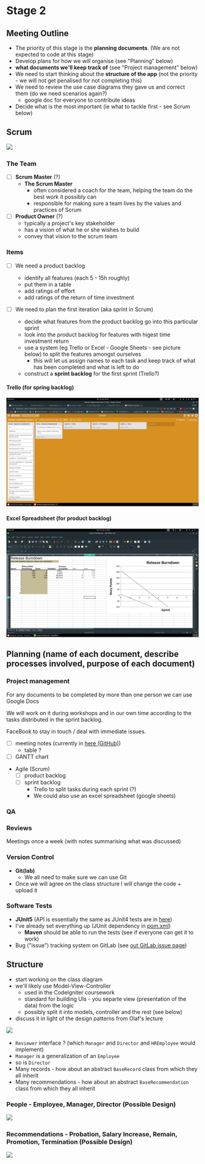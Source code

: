 # Stage 2 

## Meeting Outline

- The priority of this stage is the **planning documents**. (We are not expected to code at this stage)
- Develop plans for how we will organise (see "Planning" below) 
- **what documents we'll keep track of** (see "Project management" below)
- We need to start thinking about the **structure of the app** (not the priority - we will not get penalised for not completing this)
- We need to review the use case diagrams they gave us and correct them (do we need scenarios again?)
  * google doc for everyone to contribute ideas
- Decide what is the most important (ie what to tackle first - see Scrum below) 

## Scrum

<img src="https://cdn-8a82.kxcdn.com/wp-content/uploads/2017/02/scrum_process_afa_5000.jpg"></img>

### The Team

- [ ] **Scrum Master** (?)
  + **The Scrum Master** 
	+ often considered a coach for the team, helping the team do the best work it possibly can
	* responsible for making sure a team lives by the values and practices of Scrum
- [ ] **Product Owner** (?)
  + typically a project's key stakeholder
  + has a vision of what he or she wishes to build
  + convey that vision to the scrum team

### Items

- [ ] We need a product backlog 
  + identify all features (each 5 - 15h roughly)
  + put them in a table 
  + add ratings of effort 
  + add ratings of the return of time investment

- [ ] We need to plan the first iteration (aka sprint in Scrum)
  + decide what features from the product backlog go into this particular sprint
  + look into the product backlog for features with higest time investment return
  + use a system (eg Trello or Excel - Google Sheets - see picture below) to split the features amongst ourselves 
	* this will let us assign names to each task and keep track of what has been completed and what is left to do
  + construct a **sprint backlog** for the first sprint (Trello?) 

#### Trello (for spring backlog)

 <img src="./img/trello.png"></img>

#### Excel Spreadsheet (for product backlog)

 <img src="./img/product-backlog.png"></img>

## Planning (name of each document, describe processes involved, purpose of each document)

### Project management

For any documents to be completed by more than one person we can use
Google Docs

We will work on it during workshops and in our own time according to the
tasks distributed in the sprint backlog.

FaceBook to stay in touch / deal with immediate issues.

+ [ ] meeting notes (currently in <a href="https://github.com/nl253/Software-Engineering-Project/tree/master/doc/meetings">here (GitHub)</a>)
  - table ?
+ [ ] GANTT chart
+ Agile (Scrum)
  - [ ] product backlog
  - [ ] sprint backlog
	+ Trello to split tasks during each sprint (?) 
	+ We could also use an excel spreadsheet (google sheets)

### QA

### Reviews

Meetings once a week (with notes summarising what was discussed)

### Version Control

- **Git(lab)**
  + We all need to make sure we can use Git
- Once we will agree on the class structure I will change the code + upload it

### Software Tests

- **JUnit5** (API is essentially the same as JUnit4 tests are in [here](../../src/test/java))
- I've already set everything up (JUnit dependency in [pom.xml](../../pom.xml))
  + **Maven** should be able to run the tests (see if everyone can get it to work)
- Bug ("issue") tracking system on GitLab (see [out GitLab issue page](https://git.cs.kent.ac.uk/co510/25b/issues))

## Structure

- start working on the class diagram 
- we'll likely use Model-View-Controller
  + used in the CodeIgniter coursework
  + standard for building UIs - you separte view (presentation of the data) from the logic
  + possibly split it into models, controller and the rest (see below)
- discuss it in light of the design patterns from Olaf's lecture

<img src="https://koenig-media.raywenderlich.com/uploads/2013/07/mvc0.png"></img>

- `Reviewer` interface ? (which `Manager` and `Director` and `HREmployee` would implement)
- `Manager` is a generalization of an `Employee`
- so is `Director`
- Many records - how about an abstract `BaseRecord` class from which they all inherit
- Many recommendations - how about an abstract `BaseRecommendation` class from which they all inherit

### People - Employee, Manager, Director (Possible Design)

<img src="https://raw.githubusercontent.com/nl253/Software-Engineering-Project/master/uml/class-diagrams/people.png"></img>

### Recommendations - Probation, Salary Increase, Remain, Promotion, Termination (Possible Design)

<img src="https://raw.githubusercontent.com/nl253/Software-Engineering-Project/master/uml/class-diagrams/recommendations.png"></img>
 
